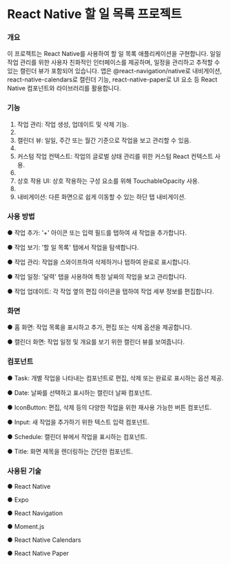 # React Native 할 일 목록 프로젝트

### 개요
이 프로젝트는 React Native를 사용하여 할 일 목록 애플리케이션을 구현합니다. 일일 작업 관리를 위한 사용자 친화적인 인터페이스를 제공하며, 일정을 관리하고 추적할 수 있는 캘린더 뷰가 포함되어 있습니다. 앱은 @react-navigation/native로 내비게이션, react-native-calendars로 캘린더 기능, react-native-paper로 UI 요소 등 React Native 컴포넌트와 라이브러리를 활용합니다.

### 기능
1. 작업 관리: 작업 생성, 업데이트 및 삭제 기능.
2. 
3. 캘린더 뷰: 일일, 주간 또는 월간 기준으로 작업을 보고 관리할 수 있음.
4. 
5. 커스텀 작업 컨텍스트: 작업의 글로벌 상태 관리를 위한 커스텀 React 컨텍스트 사용.
6. 
7. 상호 작용 UI: 상호 작용하는 구성 요소를 위해 TouchableOpacity 사용.
8. 
9. 내비게이션: 다른 화면으로 쉽게 이동할 수 있는 하단 탭 내비게이션.

### 사용 방법
● 작업 추가: '+' 아이콘 또는 입력 필드를 탭하여 새 작업을 추가합니다.

● 작업 보기: '할 일 목록' 탭에서 작업을 탐색합니다.

● 작업 관리: 작업을 스와이프하여 삭제하거나 탭하여 완료로 표시합니다.

● 작업 일정: '달력' 탭을 사용하여 특정 날짜의 작업을 보고 관리합니다.

● 작업 업데이트: 각 작업 옆의 편집 아이콘을 탭하여 작업 세부 정보를 편집합니다.

### 화면
● 홈 화면: 작업 목록을 표시하고 추가, 편집 또는 삭제 옵션을 제공합니다.

● 캘린더 화면: 작업 일정 및 개요를 보기 위한 캘린더 뷰를 보여줍니다.

### 컴포넌트
● Task: 개별 작업을 나타내는 컴포넌트로 편집, 삭제 또는 완료로 표시하는 옵션 제공.

● Date: 날짜를 선택하고 표시하는 캘린더 날짜 컴포넌트.

● IconButton: 편집, 삭제 등의 다양한 작업을 위한 재사용 가능한 버튼 컴포넌트.

● Input: 새 작업을 추가하기 위한 텍스트 입력 컴포넌트.

● Schedule: 캘린더 뷰에서 작업을 표시하는 컴포넌트.

● Title: 화면 제목을 렌더링하는 간단한 컴포넌트.

### 사용된 기술
● React Native

● Expo

● React Navigation

● Moment.js

● React Native Calendars

● React Native Paper
